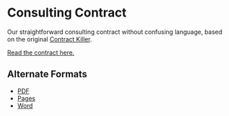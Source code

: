# Consulting Contract

Our straightforward consulting contract without confusing language, based on the original [Contract Killer](https://gist.github.com/malarkey/4031110).

[Read the contract here.](contract.md)

## Alternate Formats

- [PDF](https://github.com/maurerlabs/contract/raw/master/contract.pdf)
- [Pages](https://github.com/maurerlabs/contract/raw/master/contract.pages)
- [Word](https://github.com/maurerlabs/contract/raw/master/contract.docx)